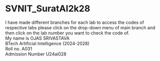 # SVNIT_SuratAI2k28
I have made different branches for each lab to access the codes of respective labs please click on the drop-down menu of main branch and then click on the lab number you want to check the code of.   </br>
My name is OJAS SRIVASTAVA </br>
BTech Artificial Intelligence (2024-2028) </br>
Roll no. A031 </br>
Admission Number U24ai028 </br>




